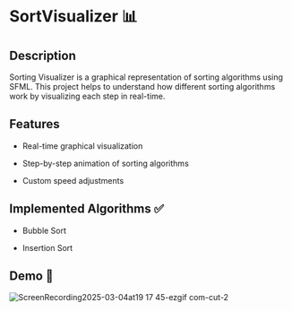 # SortVisualizer 📊

## Description

Sorting Visualizer is a graphical representation of sorting algorithms using SFML. This project helps to understand how different sorting algorithms work by visualizing each step in real-time.

## Features

- Real-time graphical visualization

- Step-by-step animation of sorting algorithms

- Custom speed adjustments

## Implemented Algorithms ✅

- Bubble Sort

- Insertion Sort


## Demo 🎥

![ScreenRecording2025-03-04at19 17 45-ezgif com-cut-2](https://github.com/user-attachments/assets/6f19a28a-297c-4850-8902-7faecf46bddf)
